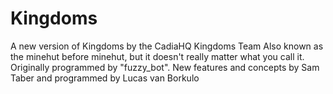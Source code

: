 # Kingdoms
A new version of Kingdoms by the CadiaHQ Kingdoms Team
Also known as the minehut before minehut, but it doesn't really matter what you call it. Originally programmed by "fuzzy_bot". New features and concepts by Sam Taber and programmed by Lucas van Borkulo
